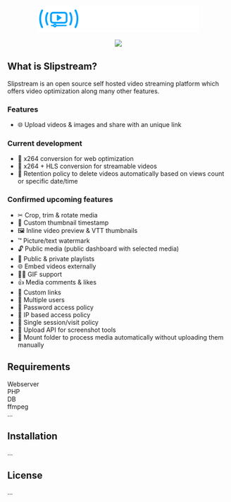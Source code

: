 <p align="center">
<img src="./public/img/logo.png"><br>
</p>
<p align="center">
<img src="https://shields.io/badge/-Still%20in%20development-critical">
</p>

## What is Slipstream?
Slipstream is an open source self hosted video streaming platform which offers video optimization along many other features.

### Features

- 🌐 Upload videos & images and share with an unique link

### Current development

- 📼 x264 conversion for web optimization
- 📼 x264 + HLS conversion for streamable videos
- 🚮 Retention policy to delete videos automatically based on views count or specific date/time

### Confirmed upcoming features

- ✂ Crop, trim & rotate media
- 📸 Custom thumbnail timestamp
- 🖼 Inline video preview & VTT thumbnails
- ™ Picture/text watermark
- 🔓 Public media (public dashboard with selected media)
- 📃 Public & private playlists
- 🌐 Embed videos externally
- 👯‍♂️ GIF support
- 👍 Media comments & likes
- 🐌 Custom links
- 👥 Multiple users
- 🔑 Password access policy
- 🔑 IP based access policy
- 🔐 Single session/visit policy
- 🔲 Upload API for screenshot tools
- 💾 Mount folder to process media automatically without uploading them manually


## Requirements
Webserver\
PHP\
DB\
ffmpeg\
...


## Installation
...

## License
...
